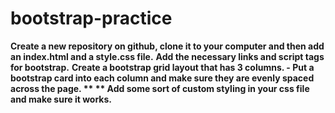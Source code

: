# bootstrap-practice
**Create a new repository on github, clone it to your computer and then add an index.html and a style.css file.**
**Add the necessary links and script tags for bootstrap.** 
**Create a bootstrap grid layout that has 3 columns. - Put a bootstrap card into each column and make sure they are evenly spaced across the page. **
** Add some sort of custom styling in your css file and make sure it works.**